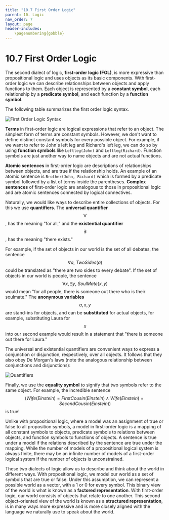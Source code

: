 ```yaml
---
title: "10.7 First Order Logic"
parent: 10. Logic
nav_order: 7
layout: page
header-includes:
    \pagenumbering{gobble}
---
```


# 10.7 First Order Logic

The second dialect of logic, **first-order logic (FOL)**, is more expressive than propositional logic and uses objects as its basic components. With first-order logic we can describe relationships between objects and apply functions to them. Each object is represented by a **constant symbol**, each relationship by a **predicate symbol**, and each function by a **function symbol**.

The following table summarizes the first order logic syntax.

<img src="{{ site.baseurl }}/assets/images/ch8_pic-1.png" alt="First Order Logic Syntax" />

**Terms** in first-order logic are logical expressions that refer to an object. The simplest form of terms are constant symbols. However, we don't want to define distinct constant symbols for every possible object. For example, if we want to refer to John's left leg and Richard's left leg, we can do so by using **function symbols** like `Leftleg(John)` and `Leftleg(Richard)`. Function symbols are just another way to name objects and are not actual functions.

**Atomic sentences** in first-order logic are descriptions of relationships between objects, and are true if the relationship holds. An example of an atomic sentence is `Brother(John, Richard)` which is formed by a predicate symbol followed by a list of terms inside the parentheses. **Complex sentences** of first-order logic are analogous to those in propositional logic and are atomic sentences connected by logical connectives.

Naturally, we would like ways to describe entire collections of objects. For this we use **quantifiers**. The **universal quantifier** $$\forall$$, has the meaning "for all," and the **existential quantifier** $$\exists$$, has the meaning "there exists."

For example, if the set of objects in our world is the set of all debates, the sentence $$\forall a, ~ TwoSides(a)$$ could be translated as "there are two sides to every debate". If the set of objects in our world is people, the sentence $$\forall x, \exists y, ~ SoulMate(x, y)$$ would mean "for all people, there is someone out there who is their soulmate." The **anonymous variables** $$a, x, y$$ are stand-ins for objects, and can be **substituted** for actual objects, for example, substituting Laura for $$x$$ into our second example would result in a statement that "there is someone out there for Laura."

The universal and existential quantifiers are convenient ways to express a conjunction or disjunction, respectively, over all objects. It follows that they also obey De Morgan's laws (note the analogous relationship between conjunctions and disjunctions):

<img src="{{ site.baseurl }}/assets/images/quantifiers.png" alt="Quantifiers" />

Finally, we use the **equality symbol** to signify that two symbols refer to the same object. For example, the incredible sentence $$\left(Wife(Einstein) = First Cousin(Einstein) \wedge Wife(Einstein) = Second Cousin(Einstein)\right)$$ is true!

Unlike with propositional logic, where a model was an assignment of true or false to all proposition symbols, a model in first-order logic is a mapping of all constant symbols to objects, predicate symbols to relations between objects, and function symbols to functions of objects. A sentence is true under a model if the relations described by the sentence are true under the mapping. While the number of models of a propositional logical system is always finite, there may be an infinite number of models of a first-order logical system if the number of objects is unconstrained.

These two dialects of logic allow us to describe and think about the world in different ways. With propositional logic, we model our world as a set of symbols that are true or false. Under this assumption, we can represent a possible world as a vector, with a 1 or 0 for every symbol. This binary view of the world is what is known as a **factored representation**. With first-order logic, our world consists of objects that relate to one another. This second object-oriented view of the world is known as a **structured representation**, is in many ways more expressive and is more closely aligned with the language we naturally use to speak about the world.